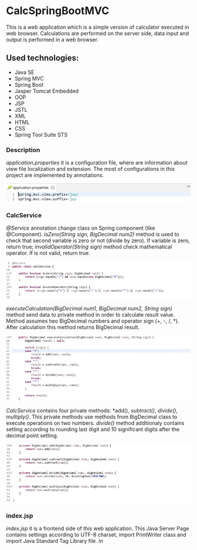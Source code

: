 # **CalcSpringBootMVC**

This is a web application which is a simple version of calculator executed in web browser.
Calculations are performed on the server side, data input and output is performed in a web browser.

## Used technologies:
* Java SE
* Spring MVC
* Spring Boot
* Jasper Tomcat Embedded
* OOP
* JSP
* JSTL
* XML
* HTML
* CSS
* Spring Tool Suite STS

### Description

*application.properties* it is a configuration file, where are information about view file localization and extension.
The most of configurations in this project are implemented by annotations.

![alt text](/.readmeimages/image1.jpg)

### CalcService

*@Service* annotation change class on Spring component (like @Component).
*isZero(String sign, BigDecimal num2)* method is used to check that second variable is zero or not (divide by zero). If variable is zero, return true;
*invalidOperator(String sign)* method check mathematical operator. If is not valid, return true.

![alt text](/.readmeimages/image21.jpg)

*executeCalculation(BigDecimal num1, BigDecimal num2, String sign)* method send data to private method in order to calculate result value.
Method assumes two BigDecimal numbers and operator sign (+, -, /, *).
After calculation this method returns BigDecimal result.

![alt text](/.readmeimages/image22.jpg)

*CalcService* contains four private methods:
*add(), *subtract()*, *divide()*, *multiply()*.
This private methods use methods from BigDecimal class to execute operations on two numbers.
*divide()* method additionaly contains setting according to rounding last digit and 10 significant digits after the decimal point setting.

![alt text](/.readmeimages/image23.jpg)

### index.jsp

*index.jsp* it is a frontend side of this web application.
This Java Server Page contains settings according to UTF-8 charset, import PrintWriter class and import Java Standard Tag Library file. 
In *<style>* section is declared a CSS styles configurations. It is contains some CSS classes e.g. *.container{}*.

![alt text](/.readmeimages/image4.jpg)

This application use POST HTTP method to communicate with backend side of web application.
*/result* is the fragment of the mapped url path of method which supports POST method.
This form contains inputs: two numbers and operator (sign) from predefined list.
This set of information is sent to the *doCalc()* CalcController method.

![alt text](/.readmeimages/image5.jpg)

*CalcController* returns set of data: number 1, number 2, sign, result and flag.
If flag equals 0 then result is printed. This condition is implemented to printing values when they are not null.
Flag allows to turn off display of null values.
Last section is footer with informations about author and date.

![alt text](/.readmeimages/image6.jpg)

### error.jsp

When user input dividing by zero or invalid operator then application return error message with link to main page.

![alt text](/.readmeimages/image7.jpg)

### CalcSpringBootMvcApplication

*CalcSpringBootMvcApplication* is run class. This class have *@SpringBootApplication* annotation.


![alt text](/.readmeimages/image8.jpg)

### CalcController

*CalcController* class is a class with *@Controller* annotation. This class supports requests from web browser.
When we enter address *localhost:8080/calc*, the application return index.jsp page.

*@Controller* annotation maked class as Spring component.
*@Autowired* annotation with constructor give possibility use Dependency Injection (CalcService instance).

*index()* method returns index.jsp page.

![alt text](/.readmeimages/image24.jpg)

*doCalc()* method is runned when post method is executed.

*RequestMapping(value="result")* annotation is name of this controller method (fragment of the mapped url path).
*method=RequestMethod.POST* indicates that the method responds to the use of the POST method.

*ModelAndView* is a container where we can place objects and send them to the view. 
From request object we get parameters and save in BigDecimal variables.
At first application check that operation is dividing by zero or operator is invalid.
If yes, application return error.jsp page. If not, calculation is executed.
In next step *service.executeCalculation()* realized calculations on two numbers from request POST method.
*mv.addObject()* enables add some objects with like parameters.
*mv.setViewName()* enables set a view target file.

![alt text](/.readmeimages/image25.jpg)

### Execute of Application

*Image shows start page of CalcSpringBootMVC web application.*
*We can input two numbers and operator sign. Result is printed below.*

![alt text](/.readmeimages/image12.jpg)

*Sign input contains predefined list. We should input one sign from list.*

![alt text](/.readmeimages/image13.jpg)

*JSP page contains functionality "This field is required" for all inputs.*

![alt text](/.readmeimages/image14.jpg)

*Example execution of CalcSpringBootMVC application:*
*input two numbers and set "/" operator and click "Calculate".*

![alt text](/.readmeimages/image15.jpg)

*Result is printed below. We can input next values.*

![alt text](/.readmeimages/image16.jpg)

*Result of addition.*

![alt text](/.readmeimages/image17.jpg)

*Result of subtraction.*

![alt text](/.readmeimages/image18.jpg)

*Result of multiplying.*

![alt text](/.readmeimages/image19.jpg)

*Result of invalid input data - error message.*

![alt text](/.readmeimages/image20.jpg)
